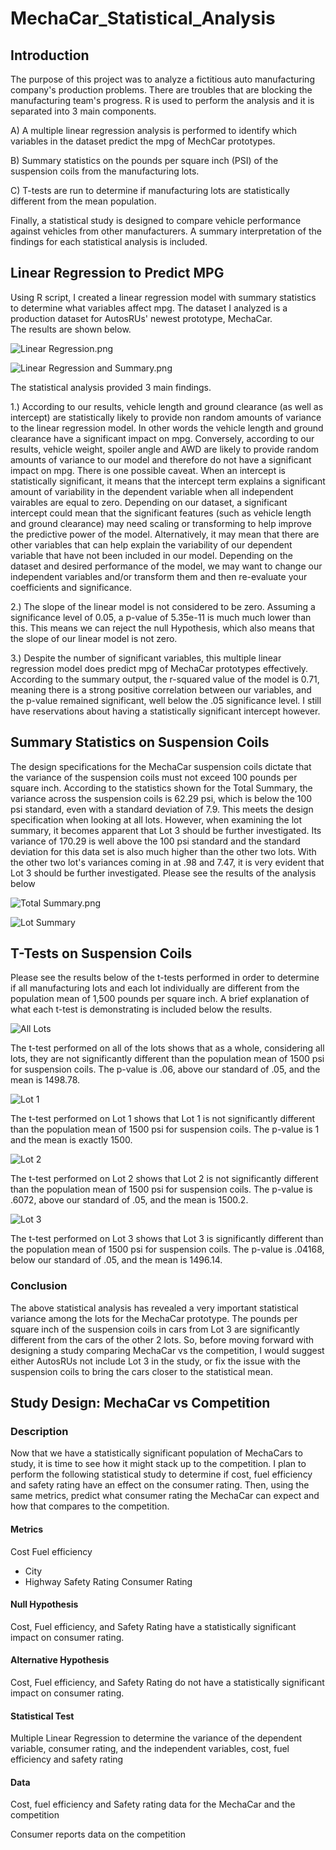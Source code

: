 # MechaCar_Statistical_Analysis

## Introduction
The purpose of this project was to analyze a fictitious auto manufacturing company's production problems. There are troubles that are blocking the manufacturing team's progress. R is used to perform the analysis and it is separated into 3 main components. 
  
  A) A multiple linear regression analysis is performed to identify which variables in the dataset predict the mpg of MechCar prototypes.
  
  B) Summary statistics on the pounds per square inch (PSI) of the suspension coils from the manufacturing lots.
  
  C) T-tests are run to determine if manufacturing lots are statistically different from the mean population. 
  
Finally, a statistical study is designed to compare vehicle performance against vehicles from other manufacturers. A summary interpretation of the findings for each statistical analysis is included.

## Linear Regression to Predict MPG
Using R script, I created a linear regression model with summary statistics to determine what variables affect mpg. The dataset I analyzed is a production dataset for AutosRUs' newest prototype, MechaCar.  
The results are shown below.


![Linear Regression.png](https://github.com/JeremyKRay/MechaCar_Statistical_Analysis/blob/d8298876238e1068df1db1b2cb7894e753fb15e9/Linear%20Regression.png)


![Linear Regression and Summary.png](https://github.com/JeremyKRay/MechaCar_Statistical_Analysis/blob/33132bae122ac66c3498323fb817d23d4d1f07aa/Linear%20Regression%20and%20Summary.png)

The statistical analysis provided 3 main findings.

1.) According to our results, vehicle length and ground clearance (as well as intercept) are statistically likely to provide non random amounts of variance to the linear regression model. In other words the vehicle length and ground clearance have a significant impact on mpg. Conversely, according to our results, vehicle weight, spoiler angle and AWD are likely to provide random amounts of variance to our model and therefore do not have a significant impact on mpg. There is one possible caveat. When an intercept is statistically significant, it means that the intercept term explains a significant amount of variability in the dependent variable when all independent vairables are equal to zero. Depending on our dataset, a significant intercept could mean that the significant features (such as vehicle length and ground clearance) may need scaling or transforming to help improve the predictive power of the model. Alternatively, it may mean that there are other variables that can help explain the variability of our dependent variable that have not been included in our model. Depending on the dataset and desired performance of the model, we may want to change our independent variables and/or transform them and then re-evaluate your coefficients and significance. 

2.) The slope of the linear model is not considered to be zero. Assuming a significance level of 0.05, a p-value of 5.35e-11 is much much lower than this. This means we can reject the null Hypothesis, which also means that the slope of our linear model is not zero. 

3.) Despite the number of significant variables, this multiple linear regression model does predict mpg of MechaCar prototypes effectively. According to the summary output, the r-squared value of the model is 0.71, meaning there is a strong positive correlation between our variables, and the p-value remained significant, well below the .05 significance level. I still have reservations about having a statistically significant intercept however.

## Summary Statistics on Suspension Coils
The design specifications for the MechaCar suspension coils dictate that the variance of the suspension coils must not exceed 100 pounds per square inch. According to the statistics shown for the Total Summary, the variance across the suspension coils is 62.29 psi, which is below the 100 psi standard, even with a standard deviation of 7.9. This meets the design specification when looking at all lots. However, when examining the lot summary, it becomes apparent that Lot 3 should be further investigated. Its variance of 170.29 is well above the 100 psi standard and the standard deviation for this data set is also much higher than the other two lots. With the other two lot's variances coming in at .98 and 7.47, it is very evident that Lot 3 should be further investigated. Please see the results of the analysis below


![Total Summary.png](https://github.com/JeremyKRay/MechaCar_Statistical_Analysis/blob/ae6863526ba95d351d97a69e178e63225fb51bfc/Total%20Summary.png)


![Lot Summary](https://github.com/JeremyKRay/MechaCar_Statistical_Analysis/blob/e3b61697c50cabd604162f33a82a58952235eaa0/Lot%20Summary.png)


## T-Tests on Suspension Coils
Please see the results below of the t-tests performed in order to determine if all manufacturing lots and each lot individually are different from the population mean of 1,500 pounds per square inch. A brief explanation of what each t-test is demonstrating is included below the results.

![All Lots](https://github.com/JeremyKRay/MechaCar_Statistical_Analysis/blob/e93f55259d0839e706e5e810689baf6e5269f7f5/All%20Lots.png)

The t-test performed on all of the lots shows that as a whole, considering all lots, they are not significantly different than the population mean of 1500 psi for suspension coils. The p-value is .06, above our standard of .05, and the mean is 1498.78.


![Lot 1](https://github.com/JeremyKRay/MechaCar_Statistical_Analysis/blob/d2e1bec35dbb3601eddd7f80ccbf2bd687f5135c/Lot%201.png)


The t-test performed on Lot 1 shows that Lot 1 is not significantly different than the population mean of 1500 psi for suspension coils. The p-value is 1 and the mean is exactly 1500.

![Lot 2](https://github.com/JeremyKRay/MechaCar_Statistical_Analysis/blob/d2e1bec35dbb3601eddd7f80ccbf2bd687f5135c/Lot%202.png)

The t-test performed on Lot 2 shows that Lot 2 is not significantly different than the population mean of 1500 psi for suspension coils. The p-value is .6072, above our standard of .05, and the mean is 1500.2.


![Lot 3](https://github.com/JeremyKRay/MechaCar_Statistical_Analysis/blob/d2e1bec35dbb3601eddd7f80ccbf2bd687f5135c/Lot%203.png)


The t-test performed on Lot 3 shows that Lot 3 is significantly different than the population mean of 1500 psi for suspension coils. The p-value is .04168, below our standard of .05, and the mean is 1496.14.

### Conclusion
The above statistical analysis has revealed a very important statistical variance among the lots for the MechaCar prototype. The pounds per square inch of the suspension coils in cars from Lot 3 are significantly different from the cars of the other 2 lots. So, before moving forward with designing a study comparing MechaCar vs the competition, I would suggest either AutosRUs not include Lot 3 in the study, or fix the issue with the suspension coils to bring the cars closer to the statistical mean.

## Study Design: MechaCar vs Competition
### Description
Now that we have a statistically significant population of MechaCars to study, it is time to see how it might stack up to the competition. I plan to perform the following statistical study to determine if cost, fuel efficiency and safety rating have an effect on the consumer rating. Then, using the same metrics, predict what consumer rating the MechaCar can expect and how that compares to the competition.

#### Metrics

Cost
Fuel efficiency
  - City
  - Highway
Safety Rating
Consumer Rating

#### Null Hypothesis
Cost, Fuel efficiency, and Safety Rating have a statistically significant impact on consumer rating.  

#### Alternative Hypothesis
Cost, Fuel efficiency, and Safety Rating do not have a statistically significant impact on consumer rating.

#### Statistical Test
Multiple Linear Regression to determine the variance of the dependent variable, consumer rating, and the independent variables, cost, fuel efficiency and safety rating

#### Data
Cost, fuel efficiency and Safety rating data for the MechaCar and the competition

Consumer reports data on the competition
